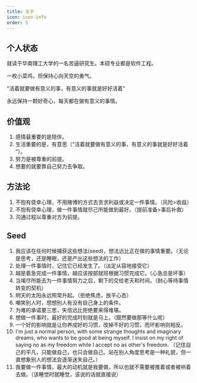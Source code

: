 ```yaml
---
title: 关于
icon: icon-info
order: 5
---
```

## 个人状态
就读于华南理工大学的一名苦逼研究生。本硕专业都是软件工程。

一枚小菜鸡，但保持心向天空的勇气。

"活着就要做有意义的事，有意义的事就是好好活着"

永远保持一颗好奇心，每天都在做有意义的事情。

## 价值观
1. 感情最重要的是陪伴。
2. 生活重要的是，有意思（“活着就要做有意义的事，有意义的事就是好好活着 ”）。
3. 努力是被尊重的前提。
4. 想要的就要靠自己努力去争取。

## 方法论
1. 不抱有侥幸心理，不用赌博的方式去贪求利益或决定一件事情。（风险>收益）
2. 不抱有侥幸心理，做一件事情就尽己所能做到最好。（提前准备>事后补救）
3. 沟通过程以尊重对方为前提。

## Seed
1. 我应该在任何时候捕获这些想法(seed)，想法远比正在做的事情重要。（无论是思考，还是睡眠，还是产出这些想法的工作）
2. 处理一件事情时，记住它已经发生了。（淡定从容地接受它）
3. 越是着急完成一件事情，越应该按部就班根据习惯完成它。（心急总是坏事）
4. 当竭尽所能去为一件事情努力之后，剩下的交给老天和时间。（耐心等待事情转变的契机）
5. 明天的太阳永远照常升起。（拒绝焦虑，放平心态）
6. 嘲笑别人时，想想别人有没有自己身上的条件。
7. 为难的承诺要三思，失信远比拒绝要来得难堪。
8. 想做一件事时，最好的完成时刻就是马上。（既然要做那等什么呢）
9. 一个好的影响就是让你养成好的习惯，改掉不好的习惯，而坏影响则相反。
10. I'm just a normal person, with some strange thoughts and imaginary dreams, who wants to be good at being myself. I insist  on my right of saying no as my freedom while I accept no as other's freedom. （记住自己的平凡，只能做自己，也只会做自己。站在别人角度思考是一种礼貌，但一直想象别人的想法会逐渐迷失自己。）
11. 我要做一件事情，最大的动机就是我要做，所以也就不需要被推着或者被哄着去做。（该睡觉时就睡觉，该说的话就直接说）